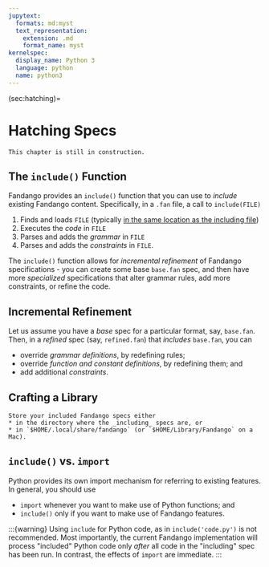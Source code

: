 ```yaml
---
jupytext:
  formats: md:myst
  text_representation:
    extension: .md
    format_name: myst
kernelspec:
  display_name: Python 3
  language: python
  name: python3
---
```


(sec:hatching)=
# Hatching Specs

```{error}
This chapter is still in construction.
```

## The `include()` Function

Fandango provides an `include()` function that you can use to _include_ existing Fandango content.
Specifically, in a `.fan` file, a call to `include(FILE)`

1. Finds and loads `FILE` (typically [in the same location as the including file](sec:including))
2. Executes the _code_ in `FILE`
3. Parses and adds the _grammar_ in `FILE`
4. Parses and adds the _constraints_ in `FILE`.

The `include()` function allows for _incremental refinement_ of Fandango specifications - you can create some base `base.fan` spec, and then have more _specialized_ specifications that alter grammar rules, add more constraints, or refine the code.


## Incremental Refinement

Let us assume you have a _base_ spec for a particular format, say, `base.fan`.
Then, in a _refined_ spec (say, `refined.fan`) that _includes_ `base.fan`, you can

* override _grammar definitions_, by redefining rules;
* override _function and constant definitions_, by redefining them; and
* add additional _constraints_.


## Crafting a Library

```{tip}
Store your included Fandango specs either
* in the directory where the _including_ specs are, or
* in `$HOME/.local/share/fandango` (or `$HOME/Library/Fandango` on a Mac).
```


## `include()` vs. `import`

Python provides its own import mechanism for referring to existing features.
In general, you should use

* `import` whenever you want to make use of Python functions; and
* `include()` only if you want to make use of Fandango features.

:::{warning}
Using `include` for Python code, as in `include('code.py')` is not recommended.
Most importantly, the current Fandango implementation will process "included" Python code only _after_ all code in the "including" spec has been run. In contrast, the effects of `import` are immediate.
:::

